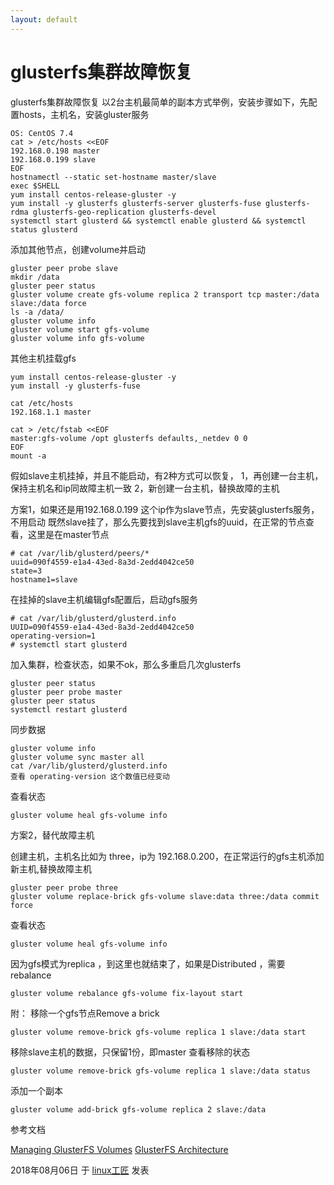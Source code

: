 ```yaml
---
layout: default
---
```


# glusterfs集群故障恢复

glusterfs集群故障恢复
以2台主机最简单的副本方式举例，安装步骤如下，先配置hosts，主机名，安装gluster服务

```
OS: CentOS 7.4
cat > /etc/hosts <<EOF
192.168.0.198 master
192.168.0.199 slave
EOF
hostnamectl --static set-hostname master/slave
exec $SHELL
yum install centos-release-gluster -y
yum install -y glusterfs glusterfs-server glusterfs-fuse glusterfs-rdma glusterfs-geo-replication glusterfs-devel
systemctl start glusterd && systemctl enable glusterd && systemctl status glusterd
```

添加其他节点，创建volume并启动

```
gluster peer probe slave
mkdir /data
gluster peer status
gluster volume create gfs-volume replica 2 transport tcp master:/data slave:/data force
ls -a /data/
gluster volume info
gluster volume start gfs-volume
gluster volume info gfs-volume
```

其他主机挂载gfs

```
yum install centos-release-gluster -y
yum install -y glusterfs-fuse

cat /etc/hosts
192.168.1.1 master

cat > /etc/fstab <<EOF
master:gfs-volume /opt glusterfs defaults,_netdev 0 0
EOF
mount -a
```

假如slave主机挂掉，并且不能启动，有2种方式可以恢复，
1，再创建一台主机，保持主机名和ip同故障主机一致
2，新创建一台主机，替换故障的主机

方案1，如果还是用192.168.0.199 这个ip作为slave节点，先安装glusterfs服务，不用启动
既然slave挂了，那么先要找到slave主机gfs的uuid，在正常的节点查看，这里是在master节点

```
# cat /var/lib/glusterd/peers/*
uuid=090f4559-e1a4-43ed-8a3d-2edd4042ce50
state=3
hostname1=slave
```

在挂掉的slave主机编辑gfs配置后，启动gfs服务

```
# cat /var/lib/glusterd/glusterd.info 
UUID=090f4559-e1a4-43ed-8a3d-2edd4042ce50
operating-version=1
# systemctl start glusterd
```

加入集群，检查状态，如果不ok，那么多重启几次glusterfs

```
gluster peer status
gluster peer probe master
gluster peer status
systemctl restart glusterd
```

同步数据

```
gluster volume info
gluster volume sync master all
cat /var/lib/glusterd/glusterd.info 
查看 operating-version 这个数值已经变动
```

查看状态

```
gluster volume heal gfs-volume info
```



方案2，替代故障主机

创建主机，主机名比如为 three，ip为 192.168.0.200，在正常运行的gfs主机添加新主机,替换故障主机

```
gluster peer probe three
gluster volume replace-brick gfs-volume slave:data three:/data commit force
```

查看状态

```
gluster volume heal gfs-volume info
```

因为gfs模式为replica ，到这里也就结束了，如果是Distributed ，需要rebalance

```
gluster volume rebalance gfs-volume fix-layout start
```



附：
移除一个gfs节点Remove a brick

```
gluster volume remove-brick gfs-volume replica 1 slave:/data start
```

移除slave主机的数据，只保留1份，即master
查看移除的状态

```
gluster volume remove-brick gfs-volume replica 1 slave:/data status
```

添加一个副本

```
gluster volume add-brick gfs-volume replica 2 slave:/data
```

参考文档

[Managing GlusterFS Volumes](https://docs.gluster.org/en/latest/Administrator%20Guide/Managing%20Volumes/)
[GlusterFS Architecture](https://docs.gluster.org/en/latest/Quick-Start-Guide/Architecture/)

2018年08月06日 于 [linux工匠](http://www.bbotte.com/) 发表

